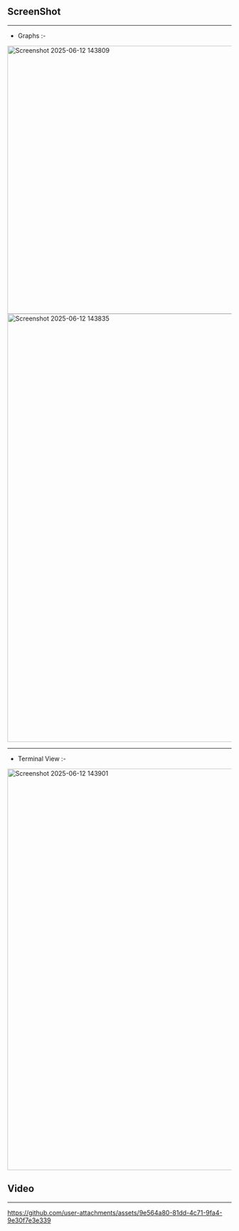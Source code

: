## ScreenShot
---

- Graphs :-
<img width="601" alt="Screenshot 2025-06-12 143809" src="https://github.com/user-attachments/assets/2df389d4-7d77-45cd-abd8-7ee3b51bae19" />
<img width="960" alt="Screenshot 2025-06-12 143835" src="https://github.com/user-attachments/assets/ccc47462-7d0b-448a-86ec-6d34a03096f0" />

---
- Terminal View :-
<img width="900" alt="Screenshot 2025-06-12 143901" src="https://github.com/user-attachments/assets/e47ce043-a8b6-44a1-a2bb-9083ae300eeb" />

## Video
---


https://github.com/user-attachments/assets/9e564a80-81dd-4c71-9fa4-9e30f7e3e339


